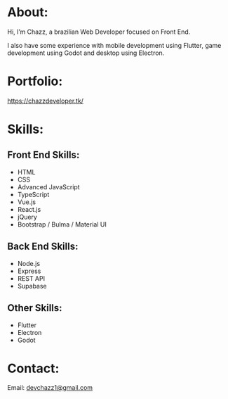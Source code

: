 # About:
Hi, I’m Chazz, a brazilian Web Developer focused on Front End.

I also have some experience with mobile development using Flutter, game development using Godot and desktop using Electron. 

# Portfolio:
https://chazzdeveloper.tk/

# Skills:
## Front End Skills:
- HTML
- CSS
- Advanced JavaScript
- TypeScript
- Vue.js
- React.js
- jQuery 
- Bootstrap / Bulma / Material UI
## Back End Skills:
- Node.js
- Express
- REST API
- Supabase
## Other Skills:
- Flutter
- Electron
- Godot

# Contact:
Email: devchazz1@gmail.com

<!---
devchazz/devchazz is a ✨ special ✨ repository because its `README.md` (this file) appears on your GitHub profile.
You can click the Preview link to take a look at your changes.
--->
